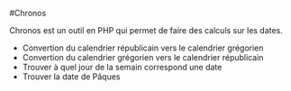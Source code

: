 #Chronos

Chronos est un outil en PHP qui permet de faire des calculs sur les dates.

- Convertion du calendrier républicain vers le calendrier grégorien
- Convertion du calendrier grégorien vers le calendrier républicain
- Trouver à quel jour de la semain correspond une date
- Trouver la date de Pâques 
